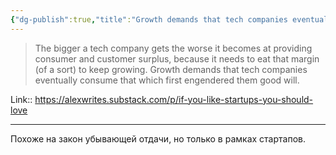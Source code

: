 ```yaml
---
{"dg-publish":true,"title":"Growth demands that tech companies eventually consume all margin","tags":["quotes"],"date":"2023-01-10T10:02:46+04:00","modified_at":"2023-03-31T15:34:59+04:00","permalink":"/quotes/202301101002/","dgPassFrontmatter":true}
---
```



> The bigger a tech company gets the worse it becomes at providing consumer and customer surplus, because it needs to eat that margin (of a sort) to keep growing. Growth demands that tech companies eventually consume that which first engendered them good will.

Link:: https://alexwrites.substack.com/p/if-you-like-startups-you-should-love

---

Похоже на закон убывающей отдачи, но только в рамках стартапов.
